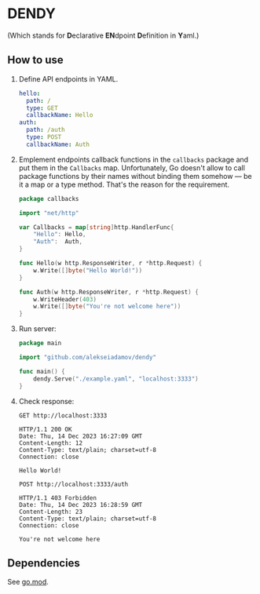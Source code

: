 # DENDY

(Which stands for **D**eclarative **EN**dpoint **D**efinition in **Y**aml.)

## How to use

1. Define API endpoints in YAML.

    ```yaml
    hello:
      path: /
      type: GET
      callbackName: Hello
    auth:
      path: /auth
      type: POST
      callbackName: Auth
    ```

2. Emplement endpoints callback functions in the `callbacks` package and put them in the `Callbacks` map.
   Unfortunately, Go doesn't allow to call package functions by their names without binding them somehow &mdash; be it a map or a type method. That's the reason for the requirement.

    ```go
    package callbacks

    import "net/http"

    var Callbacks = map[string]http.HandlerFunc{
        "Hello": Hello,
        "Auth":  Auth,
    }

    func Hello(w http.ResponseWriter, r *http.Request) {
        w.Write([]byte("Hello World!"))
    }

    func Auth(w http.ResponseWriter, r *http.Request) {
        w.WriteHeader(403)
        w.Write([]byte("You're not welcome here"))
    }
    ```

3. Run server:

    ```go
    package main

    import "github.com/alekseiadamov/dendy"

    func main() {
        dendy.Serve("./example.yaml", "localhost:3333")
    }
    ```

4. Check response:

    ```http
    GET http://localhost:3333

    HTTP/1.1 200 OK
    Date: Thu, 14 Dec 2023 16:27:09 GMT
    Content-Length: 12
    Content-Type: text/plain; charset=utf-8
    Connection: close

    Hello World!
    ```

    ```http
    POST http://localhost:3333/auth

    HTTP/1.1 403 Forbidden
    Date: Thu, 14 Dec 2023 16:28:59 GMT
    Content-Length: 23
    Content-Type: text/plain; charset=utf-8
    Connection: close

    You're not welcome here
    ```

## Dependencies

See [go.mod](./go.mod).
